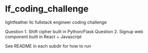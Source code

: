 # lf_coding_challenge
lightfeather llc fullstack engineer coding challenge

Question 1.  Shift cipher built in Python/Flask
Question 2. Signup web component built in React + Javascript

See README in each subdir for how to run
